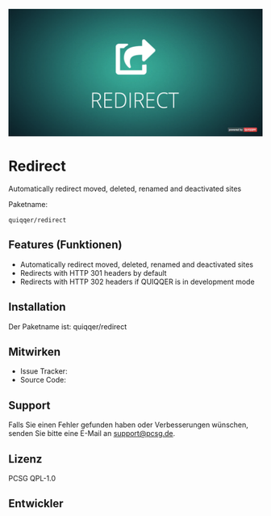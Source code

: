 ![QUIQQER Redirect](bin/images/Readme.jpg)


Redirect
========

Automatically redirect moved, deleted, renamed and deactivated sites

Paketname:

    quiqqer/redirect


Features (Funktionen)
--------
- Automatically redirect moved, deleted, renamed and deactivated sites
- Redirects with HTTP 301 headers by default
- Redirects with HTTP 302 headers if QUIQQER is in development mode 

Installation
------------

Der Paketname ist: quiqqer/redirect


Mitwirken
----------

- Issue Tracker: 
- Source Code: 


Support
-------

Falls Sie einen Fehler gefunden haben oder Verbesserungen wünschen,
senden Sie bitte eine E-Mail an support@pcsg.de.


Lizenz
-------
PCSG QPL-1.0


Entwickler
--------
